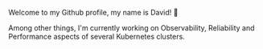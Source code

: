 Welcome to my Github profile, my name is David! 👋

Among other things, I'm currently working on Observability, Reliability and Performance aspects of several Kubernetes clusters.

